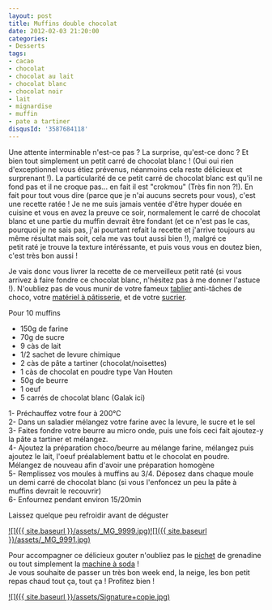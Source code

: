 ```yaml
---
layout: post
title: Muffins double chocolat
date: 2012-02-03 21:20:00
categories: 
- Desserts
tags: 
- cacao
- chocolat
- chocolat au lait
- chocolat blanc
- chocolat noir
- lait
- mignardise
- muffin
- pate a tartiner
disqusId: '3587684118'
---
```


Une attente interminable n'est-ce pas ? La surprise, qu'est-ce donc ? Et bien tout simplement un petit carré de chocolat blanc ! (Oui oui rien d'exceptionnel vous étiez prévenus, néanmoins cela reste délicieux et surprenant !). La particularité de ce petit carré de chocolat blanc est qu'il ne fond pas et il ne croque pas... en fait il est "crokmou" (Très fin non ?!). En fait pour tout vous dire (parce que je n'ai aucuns secrets pour vous), c'est une recette ratée ! Je ne me suis jamais ventée d'être hyper douée en cuisine et vous en avez la preuve ce soir, normalement le carré de chocolat blanc et une partie du muffin devrait être fondant (et ce n'est pas le cas, pourquoi je ne sais pas, j'ai pourtant refait la recette et j'arrive toujours au même résultat mais soit, cela me vas tout aussi bien !), malgré ce petit raté je trouve la texture intéréssante, et puis vous vous en doutez bien, c'est très bon aussi !

Je vais donc vous livrer la recette de ce merveilleux petit raté (si vous arrivez à faire fondre ce chocolat blanc, n'hésitez pas à me donner l'astuce !). N'oubliez pas de vous munir de votre fameux [tablier](http://www.rueducommerce.fr/m/pl/malid:261) anti-tâches de choco, votre [matériel à pâtisserie](http://www.rueducommerce.fr/m/pl/malid:12468605), et de votre [sucrier](http://www.rueducommerce.fr/m/pl/malid:4769905).



Pour 10 muffins

- 150g de farine  
- 70g de sucre  
- 9 càs de lait  
- 1/2 sachet de levure chimique  
- 2 càs de pâte a tartiner (chocolat/noisettes)  
- 1 càs de chocolat en poudre type Van Houten  
- 50g de beurre  
- 1 oeuf  
- 5 carrés de chocolat blanc (Galak ici)

1- Préchauffez votre four à 200°C  
2- Dans un saladier mélangez votre farine avec la levure, le sucre et le sel  
3- Faites fondre votre beurre au micro onde, puis une fois ceci fait ajoutez-y la pâte a tartiner et mélangez.  
4- Ajoutez la préparation choco/beurre au mélange farine, mélangez puis ajoutez le lait, l'oeuf préalablement battu et le chocolat en poudre. Mélangez de nouveau afin d'avoir une préparation homogène  
5- Remplissez vos moules à muffins au 3/4\. Déposez dans chaque moule un demi carré de chocolat blanc (si vous l'enfoncez un peu la pâte à muffins devrait le recouvrir)  
6- Enfournez pendant environ 15/20min



Laissez quelque peu refroidir avant de déguster

[![]({{ site.baseurl }}/assets/_MG_9999.jpg)](http://4.bp.blogspot.com/-pwOMKQEVxDc/Tyw5aeqllCI/AAAAAAAABs4/6qQr_JQ8DtE/s1600/_MG_9999.jpg)[![]({{ site.baseurl }}/assets/_MG_9991.jpg)](http://2.bp.blogspot.com/-1p87jyhRGC4/Tyw_ifxfd9I/AAAAAAAABtI/TYvI_oW3r6Y/s1600/_MG_9991.jpg)

Pour accompagner ce délicieux gouter n'oubliez pas le [pichet](http://www.rueducommerce.fr/m/pl/malid:4769891) de grenadine ou tout simplement la [machine à soda](http://www.rueducommerce.fr/m/pl/malid:35435014) !  
Je vous souhaite de passer un très bon week end, la neige, les bon petit repas chaud tout ça, tout ça ! Profitez bien !

[![]({{ site.baseurl }}/assets/Signature+copie.jpg)](http://4.bp.blogspot.com/-2bLosyMFac4/TxhFg0sR2dI/AAAAAAAABec/Mzg1OnlXUmM/s1600/Signature+copie.jpg)